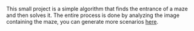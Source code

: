 This small project is a simple algorithm that finds the entrance of a maze and then solves it.
The entire process is done by analyzing the image containing the maze, you can generate more scenarios [here](https://puzzlemaker.discoveryeducation.com/maze).
